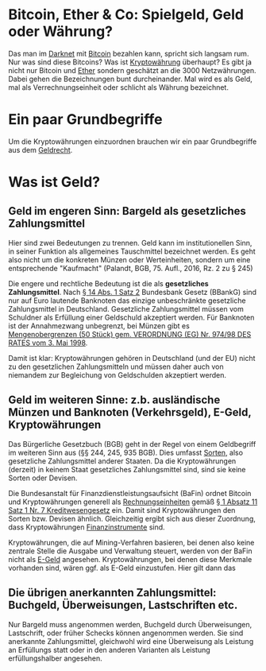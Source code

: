 # Bitcoin, Ether & Co: Spielgeld, Geld oder Währung?

Das man im [Darknet](https://de.wikipedia.org/wiki/Darknet) mit [Bitcoin](https://de.wikipedia.org/wiki/Bitcoin) bezahlen kann, spricht sich langsam rum. Nur was sind diese Bitcoins? Was ist [Kryptowährung](https://de.wikipedia.org/wiki/Kryptowährung) überhaupt? Es gibt ja nicht nur Bitcoin und [Ether](https://www.ethereum.org/ether) sondern geschätzt an die 3000 Netzwährungen. Dabei gehen die Bezeichnungen bunt durcheinander. Mal wird es als Geld, mal als Verrechnungseinheit oder schlicht als Währung bezeichnet.

# Ein paar Grundbegriffe

Um die Kryptowährungen einzuordnen brauchen wir ein paar Grundbegriffe aus dem [Geldrecht](https://de.wikipedia.org/wiki/Geld). 

# Was ist Geld?

## Geld im engeren Sinn: Bargeld als gesetzliches Zahlungsmittel

Hier sind zwei Bedeutungen zu trennen. Geld kann im institutionellen Sinn, in seiner Funktion als allgemeines Tauschmittel bezeichnet werden. Es geht also nicht um die konkreten Münzen oder Werteinheiten, sondern um eine entsprechende "Kaufmacht" (Palandt, BGB, 75. Aufl., 2016, Rz. 2 zu § 245)

Die engere und rechtliche Bedeutung ist die als **gesetzliches Zahlungsmittel**.
Nach [§ 14 Abs. 1 Satz 2](https://www.gesetze-im-internet.de/bbankg/__14.html) Bundesbank Gesetz (BBankG) sind nur auf Euro lautende Banknoten das einzige unbeschränkte gesetzliche Zahlungsmittel in Deutschland. Gesetzliche Zahlungsmittel müssen vom Schuldner als Erfüllung einer Geldschuld akzeptiert werden. Für Banknoten ist der Annahmezwang unbegrenzt, bei Münzen gibt es [Mengenobergrenzen (50 Stück) gem. VERORDNUNG (EG) Nr. 974/98 DES RATES vom 3. Mai 1998](http://eur-lex.europa.eu/legal-content/DE/TXT/PDF/?uri=CELEX:31998R0974).

Damit ist klar: Kryptowährungen gehören in Deutschland (und der EU) nicht zu den gesetzlichen Zahlungsmitteln und müssen daher auch von niemandem zur Begleichung von Geldschulden akzeptiert werden.

## Geld im weiteren Sinne: z.b. ausländische Münzen und Banknoten (Verkehrsgeld), E-Geld, Kryptowährungen

Das Bürgerliche Gesetzbuch (BGB) geht in der Regel von einem Geldbegriff im weiteren Sinn aus (§§ 244, 245, 935 BGB). Dies umfasst [Sorten](https://de.wikipedia.org/wiki/Sorten), also gesetzliche Zahlungsmittel anderer Staaten. Da die Kryptowährungen (derzeit) in keinem Staat gesetzliches Zahlungsmittel sind, sind sie keine Sorten oder Devisen.

Die Bundesanstalt für Finanzdienstleistungsaufsicht (BaFin) ordnet Bitcoin und Kryptowährungen generell als [Rechnungseinheiten](https://www.bafin.de/DE/Aufsicht/FinTech/VirtualCurrency/virtual_currency_node.html#Start) gemäß [§ 1 Absatz 11 Satz 1 Nr. 7 Kreditwesengesetz](https://www.gesetze-im-internet.de/kredwg/__1.html) ein. 
Damit sind Kryptowährungen den Sorten bzw. Devisen ähnlich. Gleichzeitig ergibt sich aus dieser Zuordnung, dass Kryptowährungen [Finanzinstrumente](https://de.wikipedia.org/wiki/Finanzinstrument) sind.

Kryptowährungen, die auf Mining-Verfahren basieren, bei denen also keine zentrale Stelle die Ausgabe und Verwaltung steuert, werden von der BaFin nicht als [E-Geld](https://de.wikipedia.org/wiki/Elektronisches_Geld) angesehen. Kryptowährungen, bei denen diese Merkmale vorhanden sind, wären ggf. als E-Geld einzustufen. Hier gilt dann das 



## Die übrigen anerkannten Zahlungsmittel: Buchgeld, Überweisungen, Lastschriften etc.

Nur Bargeld muss angenommen werden, Buchgeld durch Überweisungen, Lastschrift,  oder früher Schecks können angenommen werden. Sie sind anerkannte Zahlungsmittel, gleichwohl wird eine Überweisung als Leistung an Erfüllungs statt oder in den anderen Varianten als Leistung erfüllungshalber angesehen.

